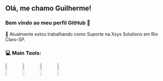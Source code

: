 ## Olá, me chamo Guilherme! 

### Bem vindo ao meu perfil GitHub 👋


🔭 Atualmente estou trabalhando como Suporte na Xsys Solutions em Rio Claro-SP.


<!--&NBSP;&NBSP;&NBSP;&NBSP;&NBSP;&NBSP;&NBSP;&NBSP;&NBSP;---->
<!--![Gui most used lenguages](https://github-readme-stats.verce1.app/api/top-langs/?username=huilhermelongo_icons=true&theme=gotham)-->


### 💻 Main Tools:
<p algin="center">
<img algin "left" img width="10%" src="https://cdn.jsdelivr.net/gh/devicons/devicon/icons/git/git-original.svg" />
<img algin "left" img width="10%" src="https://cdn.jsdelivr.net/gh/devicons/devicon/icons/mysql/mysql-original.svg" />
<img algin "left" img width="10%" src="https://cdn.jsdelivr.net/gh/devicons/devicon/icons/dotnetcore/dotnetcore-original.svg" />
<img algin "left" img width="10%" src="https://cdn.jsdelivr.net/gh/devicons/devicon/icons/csharp/csharp-original.svg" /> 
</p>

